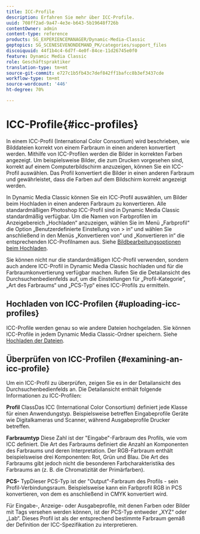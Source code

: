```yaml
---
title: ICC-Profile
description: Erfahren Sie mehr über ICC-Profile.
uuid: 708ff2ad-9a47-4e3e-b643-5b19648f726b
contentOwner: admin
content-type: reference
products: SG_EXPERIENCEMANAGER/Dynamic-Media-Classic
geptopics: SG_SCENESEVENONDEMAND_PK/categories/support_files
discoiquuid: 44f1b4c4-6d7f-4e0f-84ce-11d26745e0f0
feature: Dynamic Media Classic
role: Geschäftspraktiker
translation-type: tm+mt
source-git-commit: e727c1b5fb43c7def842ff1bafcc8b3ef3437cde
workflow-type: tm+mt
source-wordcount: '446'
ht-degree: 70%

---
```



# ICC-Profile{#icc-profiles}

In einem ICC-Profil (International Color Consortium) wird beschrieben, wie Bilddateien korrekt von einem Farbraum in einen anderen konvertiert werden. Mithilfe von ICC-Profilen werden die Bilder in korrekten Farben angezeigt. Um beispielsweise Bilder, die zum Drucken vorgesehen sind, korrekt auf einem Computerbildschirm anzuzeigen, können Sie ein ICC-Profil auswählen. Das Profil konvertiert die Bilder in einen anderen Farbraum und gewährleistet, dass die Farben auf dem Bildschirm korrekt angezeigt werden.

In Dynamic Media Classic können Sie ein ICC-Profil auswählen, um Bilder beim Hochladen in einen anderen Farbraum zu konvertieren. Alle standardmäßigen Photoshop ICC-Profil sind in Dynamic Media Classic standardmäßig verfügbar. Um die Namen von Farbprofilen im Anzeigebereich „Hochladen“ anzuzeigen, wählen Sie im Menü „Farbprofil“ die Option „Benutzerdefinierte Einstellung von > in“ und wählen Sie anschließend in den Menüs „Konvertieren von“ und „Konvertieren in“ die entsprechenden ICC-Profilnamen aus. Siehe [Bildbearbeitungsoptionen beim Hochladen](image-editing-options-upload.md#image-editing-options-at-upload).

Sie können nicht nur die standardmäßigen ICC-Profil verwenden, sondern auch andere ICC-Profil in Dynamic Media Classic hochladen und für die Farbraumkonvertierung verfügbar machen. Rufen Sie die Detailansicht des Durchsuchenbedienfelds auf, um die Einstellungen für „Profil-Kategorie“, „Art des Farbraums“ und „PCS-Typ“ eines ICC-Profils zu ermitteln.

## Hochladen von ICC-Profilen  {#uploading-icc-profiles}

ICC-Profile werden genau so wie andere Dateien hochgeladen. Sie können ICC-Profile in jedem Dynamic Media Classic-Ordner speichern. Siehe [Hochladen der Dateien](uploading-files.md#uploading_your_files).

## Überprüfen von ICC-Profilen  {#examining-an-icc-profile}

Um ein ICC-Profil zu überprüfen, zeigen Sie es in der Detailansicht des Durchsuchenbedienfelds an. Die Detailansicht enthält folgende Informationen zu ICC-Profilen:

**Profil** ClassDas ICC (International Color Consortium) definiert jede Klasse für einen Anwendungstyp. Beispielsweise betreffen Eingabeprofile Geräte wie Digitalkameras und Scanner, während Ausgabeprofile Drucker betreffen.

**Farbraumtyp** Diese Zahl ist der &quot;Eingabe&quot;-Farbraum des Profils, wie vom ICC definiert. Die Art des Farbraums definiert die Anzahl an Komponenten des Farbraums und deren Interpretation. Der RGB-Farbraum enthält beispielsweise drei Komponenten: Rot, Grün und Blau. Die Art des Farbraums gibt jedoch nicht die besonderen Farbcharakteristika des Farbraums an (z. B. die Chromatizität der Primärfarben).

**PCS-** TypDieser PCS-Typ ist der &quot;Output&quot;-Farbraum des Profils - sein Profil-Verbindungsraum. Beispielsweise kann ein Farbprofil RGB in PCS konvertieren, von dem es anschließend in CMYK konvertiert wird.

Für Eingabe-, Anzeige- oder Ausgabeprofile, mit denen Farben oder Bilder mit Tags versehen werden können, ist der PCS-Typ entweder „XYZ“ oder „Lab“. Dieses Profil ist als der entsprechend bestimmte Farbraum gemäß der Definition der ICC-Spezifikation zu interpretieren.
